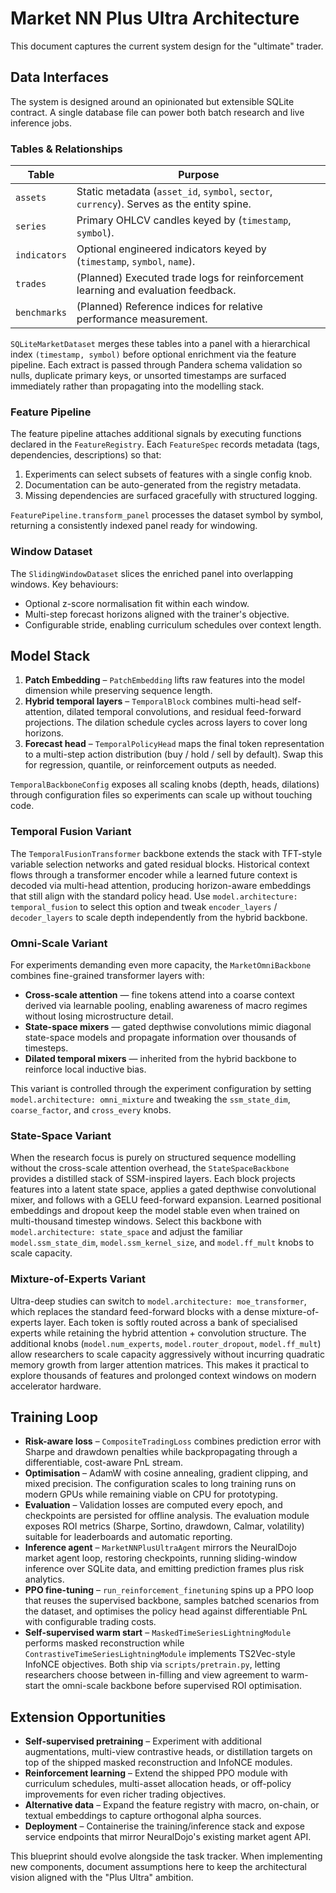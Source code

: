 # Market NN Plus Ultra Architecture

This document captures the current system design for the "ultimate" trader.

## Data Interfaces

The system is designed around an opinionated but extensible SQLite contract. A
single database file can power both batch research and live inference jobs.

### Tables & Relationships

| Table        | Purpose                                                                                   |
|--------------|-------------------------------------------------------------------------------------------|
| `assets`     | Static metadata (`asset_id`, `symbol`, `sector`, `currency`). Serves as the entity spine.  |
| `series`     | Primary OHLCV candles keyed by (`timestamp`, `symbol`).                                   |
| `indicators` | Optional engineered indicators keyed by (`timestamp`, `symbol`, `name`).                  |
| `trades`     | (Planned) Executed trade logs for reinforcement learning and evaluation feedback.          |
| `benchmarks` | (Planned) Reference indices for relative performance measurement.                          |

`SQLiteMarketDataset` merges these tables into a panel with a hierarchical index
`(timestamp, symbol)` before optional enrichment via the feature pipeline. Each
extract is passed through Pandera schema validation so nulls, duplicate primary
keys, or unsorted timestamps are surfaced immediately rather than propagating
into the modelling stack.

### Feature Pipeline

The feature pipeline attaches additional signals by executing functions declared
in the `FeatureRegistry`. Each `FeatureSpec` records metadata (tags,
dependencies, descriptions) so that:

1. Experiments can select subsets of features with a single config knob.
2. Documentation can be auto-generated from the registry metadata.
3. Missing dependencies are surfaced gracefully with structured logging.

`FeaturePipeline.transform_panel` processes the dataset symbol by symbol,
returning a consistently indexed panel ready for windowing.

### Window Dataset

The `SlidingWindowDataset` slices the enriched panel into overlapping windows.
Key behaviours:

* Optional z-score normalisation fit within each window.
* Multi-step forecast horizons aligned with the trainer's objective.
* Configurable stride, enabling curriculum schedules over context length.

## Model Stack

1. **Patch Embedding** – `PatchEmbedding` lifts raw features into the model
dimension while preserving sequence length.
2. **Hybrid temporal layers** – `TemporalBlock` combines multi-head
   self-attention, dilated temporal convolutions, and residual feed-forward
   projections. The dilation schedule cycles across layers to cover long
   horizons.
3. **Forecast head** – `TemporalPolicyHead` maps the final token representation
   to a multi-step action distribution (buy / hold / sell by default). Swap this
   for regression, quantile, or reinforcement outputs as needed.

`TemporalBackboneConfig` exposes all scaling knobs (depth, heads, dilations)
through configuration files so experiments can scale up without touching code.

### Temporal Fusion Variant

The `TemporalFusionTransformer` backbone extends the stack with TFT-style
variable selection networks and gated residual blocks. Historical context flows
through a transformer encoder while a learned future context is decoded via
multi-head attention, producing horizon-aware embeddings that still align with
the standard policy head. Use `model.architecture: temporal_fusion` to select
this option and tweak `encoder_layers` / `decoder_layers` to scale depth
independently from the hybrid backbone.

### Omni-Scale Variant

For experiments demanding even more capacity, the `MarketOmniBackbone`
combines fine-grained transformer layers with:

* **Cross-scale attention** — fine tokens attend into a coarse context derived
  via learnable pooling, enabling awareness of macro regimes without losing
  microstructure detail.
* **State-space mixers** — gated depthwise convolutions mimic diagonal
  state-space models and propagate information over thousands of timesteps.
* **Dilated temporal mixers** — inherited from the hybrid backbone to
  reinforce local inductive bias.

This variant is controlled through the experiment configuration by setting
`model.architecture: omni_mixture` and tweaking the `ssm_state_dim`,
`coarse_factor`, and `cross_every` knobs.

### State-Space Variant

When the research focus is purely on structured sequence modelling without the
cross-scale attention overhead, the `StateSpaceBackbone` provides a distilled
stack of SSM-inspired layers. Each block projects features into a latent state
space, applies a gated depthwise convolutional mixer, and follows with a GELU
feed-forward expansion. Learned positional embeddings and dropout keep the
model stable even when trained on multi-thousand timestep windows. Select this
backbone with `model.architecture: state_space` and adjust the familiar
`model.ssm_state_dim`, `model.ssm_kernel_size`, and `model.ff_mult` knobs to
scale capacity.

### Mixture-of-Experts Variant

Ultra-deep studies can switch to `model.architecture: moe_transformer`, which
replaces the standard feed-forward blocks with a dense mixture-of-experts
layer. Each token is softly routed across a bank of specialised experts while
retaining the hybrid attention + convolution structure. The additional knobs
(`model.num_experts`, `model.router_dropout`, `model.ff_mult`) allow
researchers to scale capacity aggressively without incurring quadratic memory
growth from larger attention matrices. This makes it practical to explore
thousands of features and prolonged context windows on modern accelerator
hardware.

## Training Loop

* **Risk-aware loss** – `CompositeTradingLoss` combines prediction error with
  Sharpe and drawdown penalties while backpropagating through a differentiable,
  cost-aware PnL stream.
* **Optimisation** – AdamW with cosine annealing, gradient clipping, and mixed
  precision. The configuration scales to long training runs on modern GPUs while
  remaining viable on CPU for prototyping.
* **Evaluation** – Validation losses are computed every epoch, and checkpoints
  are persisted for offline analysis. The evaluation module exposes ROI metrics
  (Sharpe, Sortino, drawdown, Calmar, volatility) suitable for leaderboards and
  automatic reporting.
* **Inference agent** – `MarketNNPlusUltraAgent` mirrors the NeuralDojo market
  agent loop, restoring checkpoints, running sliding-window inference over
  SQLite data, and emitting prediction frames plus risk analytics.
* **PPO fine-tuning** – `run_reinforcement_finetuning` spins up a PPO loop that
  reuses the supervised backbone, samples batched scenarios from the dataset,
  and optimises the policy head against differentiable PnL with configurable
  trading costs.
* **Self-supervised warm start** – `MaskedTimeSeriesLightningModule` performs
  masked reconstruction while `ContrastiveTimeSeriesLightningModule`
  implements TS2Vec-style InfoNCE objectives. Both ship via
  `scripts/pretrain.py`, letting researchers choose between in-filling and
  view agreement to warm-start the omni-scale backbone before supervised ROI
  optimisation.

## Extension Opportunities

* **Self-supervised pretraining** – Experiment with additional augmentations,
  multi-view contrastive heads, or distillation targets on top of the shipped
  masked reconstruction and InfoNCE modules.
* **Reinforcement learning** – Extend the shipped PPO module with curriculum
  schedules, multi-asset allocation heads, or off-policy improvements for even
  richer trading objectives.
* **Alternative data** – Expand the feature registry with macro, on-chain, or
  textual embeddings to capture orthogonal alpha sources.
* **Deployment** – Containerise the training/inference stack and expose service
  endpoints that mirror NeuralDojo's existing market agent API.

This blueprint should evolve alongside the task tracker. When implementing new
components, document assumptions here to keep the architectural vision aligned
with the "Plus Ultra" ambition.
